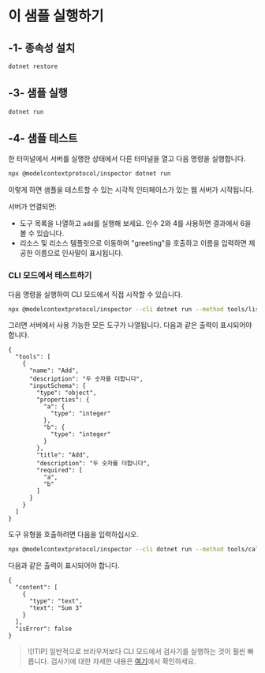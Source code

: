 # 이 샘플 실행하기

## -1- 종속성 설치

```bash
dotnet restore
```

## -3- 샘플 실행


```bash
dotnet run
```

## -4- 샘플 테스트

한 터미널에서 서버를 실행한 상태에서 다른 터미널을 열고 다음 명령을 실행합니다.

```bash
npx @modelcontextprotocol/inspector dotnet run
```

이렇게 하면 샘플을 테스트할 수 있는 시각적 인터페이스가 있는 웹 서버가 시작됩니다.

서버가 연결되면:

- 도구 목록을 나열하고 `add`를 실행해 보세요. 인수 2와 4를 사용하면 결과에서 6을 볼 수 있습니다.
- 리소스 및 리소스 템플릿으로 이동하여 "greeting"을 호출하고 이름을 입력하면 제공한 이름으로 인사말이 표시됩니다.

### CLI 모드에서 테스트하기

다음 명령을 실행하여 CLI 모드에서 직접 시작할 수 있습니다.

```bash
npx @modelcontextprotocol/inspector --cli dotnet run --method tools/list
```

그러면 서버에서 사용 가능한 모든 도구가 나열됩니다. 다음과 같은 출력이 표시되어야 합니다.

```text
{
  "tools": [
    {
      "name": "Add",
      "description": "두 숫자를 더합니다",
      "inputSchema": {
        "type": "object",
        "properties": {
          "a": {
            "type": "integer"
          },
          "b": {
            "type": "integer"
          }
        },
        "title": "Add",
        "description": "두 숫자를 더합니다",
        "required": [
          "a",
          "b"
        ]
      }
    }
  ]
}
```

도구 유형을 호출하려면 다음을 입력하십시오.

```bash
npx @modelcontextprotocol/inspector --cli dotnet run --method tools/call --tool-name Add --tool-arg a=1 --tool-arg b=2
```

다음과 같은 출력이 표시되어야 합니다.

```text
{
  "content": [
    {
      "type": "text",
      "text": "Sum 3"
    }
  ],
  "isError": false
}
```

> ![!TIP]
> 일반적으로 브라우저보다 CLI 모드에서 검사기를 실행하는 것이 훨씬 빠릅니다.
> 검사기에 대한 자세한 내용은 [여기](https://github.com/modelcontextprotocol/inspector)에서 확인하세요.